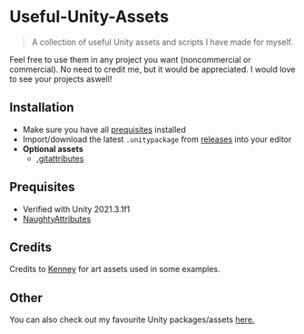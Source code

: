 # Useful-Unity-Assets
> A collection of useful Unity assets and scripts I have made for myself.

Feel free to use them in any project you want (noncommercial or commercial). No need to credit me, but it would be appreciated. I would love to see your projects aswell!

## Installation
- Make sure you have all [prequisites](#prequisites) installed
- Import/download the latest `.unitypackage` from [releases](https://github.com/Centribo/Useful-Unity-Assets/releases) into your editor
- **Optional assets** 
  - [.gitattributes](./.gitattributes)

## Prequisites
- Verified with Unity 2021.3.1f1
- [NaughtyAttributes](https://github.com/dbrizov/NaughtyAttributes)

## Credits
Credits to [Kenney](https://kenney.nl/) for art assets used in some examples.

## Other
You can also check out my favourite Unity packages/assets [here.](https://github.com/Centribo/Centribo-Awesome-Unity)

